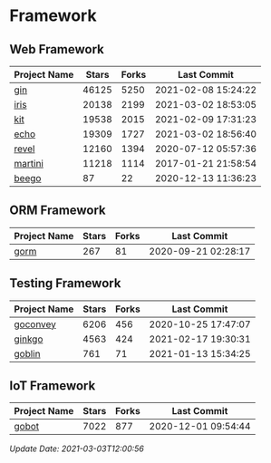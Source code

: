 # Framework

## Web Framework
| Project Name | Stars | Forks | Last Commit |
| ------------ | ----- | ----- | ----------- |
| [gin](https://github.com/gin-gonic/gin) | 46125 | 5250 | 2021-02-08 15:24:22 |
| [iris](https://github.com/kataras/iris) | 20138 | 2199 | 2021-03-02 18:53:05 |
| [kit](https://github.com/go-kit/kit) | 19538 | 2015 | 2021-02-09 17:31:23 |
| [echo](https://github.com/labstack/echo) | 19309 | 1727 | 2021-03-02 18:56:40 |
| [revel](https://github.com/revel/revel) | 12160 | 1394 | 2020-07-12 05:57:36 |
| [martini](https://github.com/go-martini/martini) | 11218 | 1114 | 2017-01-21 21:58:54 |
| [beego](https://github.com/astaxie/beego) | 87 | 22 | 2020-12-13 11:36:23 |

## ORM Framework
| Project Name | Stars | Forks | Last Commit |
| ------------ | ----- | ----- | ----------- |
| [gorm](https://github.com/jinzhu/gorm) | 267 | 81 | 2020-09-21 02:28:17 |

## Testing Framework
| Project Name | Stars | Forks | Last Commit |
| ------------ | ----- | ----- | ----------- |
| [goconvey](https://github.com/smartystreets/goconvey) | 6206 | 456 | 2020-10-25 17:47:07 |
| [ginkgo](https://github.com/onsi/ginkgo) | 4563 | 424 | 2021-02-17 19:30:31 |
| [goblin](https://github.com/franela/goblin) | 761 | 71 | 2021-01-13 15:34:25 |

## IoT Framework
| Project Name | Stars | Forks | Last Commit |
| ------------ | ----- | ----- | ----------- |
| [gobot](https://github.com/hybridgroup/gobot) | 7022 | 877 | 2020-12-01 09:54:44 |

*Update Date: 2021-03-03T12:00:56*